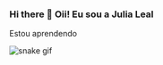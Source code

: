 ### Hi there 👋 Oii! Eu sou a Julia Leal


Estou aprendendo 



           
          

          
          




![snake gif](https://github.com/devJuliaLeal/devJuliaLeal/blob/output/github-contribution-grid-snake.svg)

